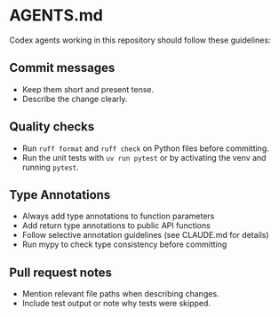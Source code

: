 # AGENTS.md

Codex agents working in this repository should follow these guidelines:

## Commit messages

- Keep them short and present tense.
- Describe the change clearly.

## Quality checks

- Run `ruff format` and `ruff check` on Python files before committing.
- Run the unit tests with `uv run pytest` or by activating the venv and running `pytest`.

## Type Annotations

- Always add type annotations to function parameters
- Add return type annotations to public API functions
- Follow selective annotation guidelines (see CLAUDE.md for details)
- Run mypy to check type consistency before committing

## Pull request notes

- Mention relevant file paths when describing changes.
- Include test output or note why tests were skipped.